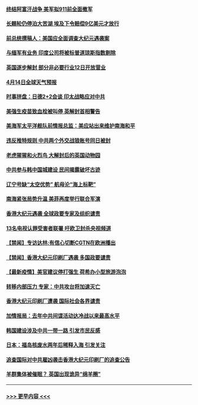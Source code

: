 #### [终结阿富汗战争 美军拟911前全面撤军](../pages/prog202/a103095629.md?t=04141151) 
#### [长赐轮仍停泊大苦湖 埃及下令赔偿9亿美元才放行](../pages/prog202/a103095620.md?t=04141151) 
#### [前总统撰稿人：美国应全面调查大纪元遇袭案](../pages/prog202/a103095616.md?t=04141151) 
#### [与缅军有业务 印度公司将被标普道琼斯指数剔除](../pages/prog202/a103095170.md?t=04141151) 
#### [英国逐步解封 部分非必要行业12日开放营业](../pages/prog202/a103095466.md?t=04141151) 
#### [4月14日全球天气预报](../pages/prog202/a103095504.md?t=04141151) 
#### [时事拼盘：日德2+2会谈 印太战略应对中共](../pages/prog202/a103095501.md?t=04141151) 
#### [美强生疫苗致血栓被叫停 英解封首相警告](../pages/prog202/a103095510.md?t=04141151) 
#### [美海军太平洋舰队前情报总监：美应站出来维护南海和平](../pages/prog202/a103095484.md?t=04141151) 
#### [违反推特规则 中共两个外交战狼账号同日被封](../pages/prog202/a103095427.md?t=04141151) 
#### [老虎猩猩和火烈鸟 大解封后的英国动物园](../pages/prog202/a103095452.md?t=04141151) 
#### [中共参与韩中国城建设 民间揭露破坏古迹](../pages/prog202/a103095415.md?t=04141151) 
#### [辽宁号缺“太空优势” 航母沦“海上标靶”](../pages/prog202/a103094604.md?t=04141151) 
#### [南海紧张局势升温 美菲再度举行联合军演](../pages/prog202/a103094707.md?t=04141151) 
#### [香港大纪元遇袭 全球政要专家及组织谴责](../pages/prog202/a103095382.md?t=04141151) 
#### [13名电视认罪受害者联署 吁欧卫封杀央视频道](../pages/prog202/a103095254.md?t=04141151) 
#### [【禁闻】专访达林:有信心切断CGTN在欧洲播出](../pages/prog202/a103095320.md?t=04141151) 
#### [【禁闻】香港大纪元印刷厂遇袭 多国政要谴责](../pages/prog202/a103095300.md?t=04141151) 
#### [【最新疫情】美官建议停打强生 荷希办小型旅游泡泡](../pages/prog202/a103095293.md?t=04141151) 
#### [转移内部压力 专家：中共攻台将加速灭亡](../pages/prog202/a103095287.md?t=04141151) 
#### [香港大纪元印刷厂遭袭 国际社会各界谴责](../pages/prog202/a103095274.md?t=04141151) 
#### [加情报局：去年中共间谍活动达冷战以来最高水平](../pages/prog202/a103095175.md?t=04141151) 
#### [韩国建设涉及中共一带一路 引发市民反感](../pages/prog202/a103095226.md?t=04141151) 
#### [日本：福岛核废水两年后稀释入海 引发关注](../pages/prog202/a103095240.md?t=04141151) 
#### [追查国际对中共雇凶袭击香港大纪元印刷厂的追查公告](../pages/prog202/a103095177.md?t=04141151) 
#### [羊群集体被催眠？ 英国出现诡异“绵羊圈”](../pages/prog202/a103094991.md?t=04141151) 

----
#### [ >>> 更早内容 <<< ](../indexes/prog202-earlier.md)
